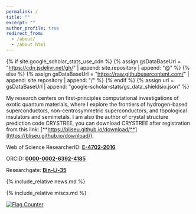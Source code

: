 ```yaml
---
permalink: /
title: ""
excerpt: ""
author_profile: true
redirect_from: 
  - /about/
  - /about.html
---
```


{% if site.google_scholar_stats_use_cdn %}
{% assign gsDataBaseUrl = "https://cdn.jsdelivr.net/gh/" | append: site.repository | append: "@" %}
{% else %}
{% assign gsDataBaseUrl = "https://raw.githubusercontent.com/" | append: site.repository | append: "/" %}
{% endif %}
{% assign url = gsDataBaseUrl | append: "google-scholar-stats/gs_data_shieldsio.json" %}

<span class='anchor' id='about-me'></span>

My research centers on first-principles computational investigations of exotic quantum materials, where I explore the frontiers of hydrogen-based superconductors, non-centrosymmetric superconductors, and topological insulators and semimetals. I am also the author of crystal structure prediction code CRYSTREE, you can download CRYSTREE after registration from this link: [**https://bliseu.github.io/download/**](https://bliseu.github.io/download/).

Web of Science ResearcherID: [**E-4702-2016**](https://webofscience.clarivate.cn/wos/author/record/E-4702-2016)

ORCID: [**0000-0002-6392-4185**](https://orcid.org/0000-0002-6392-4185) 

Researchgate: [**Bin-Li-35**](https://www.researchgate.net/profile/Bin-Li-35)

<!--<script src="//taplink.cc/id:13359423/widget/" async></script> -->


<script async src="https://tally.so/widgets/embed.js"></script>

<script>
window.TallyConfig = {
  "formId": "w4bJ6A",
  "popup": {
    "emoji": {
      "text": "👋",
      "animation": "wave"
    },
    "open": {
      "trigger": "scroll",
      "scrollPercent": 50
    }
  }
};
</script>


{% include_relative news.md %}

<!--{% include_relative paperlist.md %}-->

{% include_relative miscs.md %}


<!--Google Scholar: <img src="https://img.shields.io/endpoint?url={{ url | url_encode }}&logo=Google%20Scholar&labelColor=f6f6f6&color=9cf&style=flat&label=Citations ">  -->

<!--Google Scholar: 2004 -->


  
<a href="https://info.flagcounter.com/6xs4"><img src="https://s01.flagcounter.com/map/6xs4/size_s/txt_000000/border_CCCCCC/pageviews_1/viewers_0/flags_0/" alt="Flag Counter" border="0"></a>
